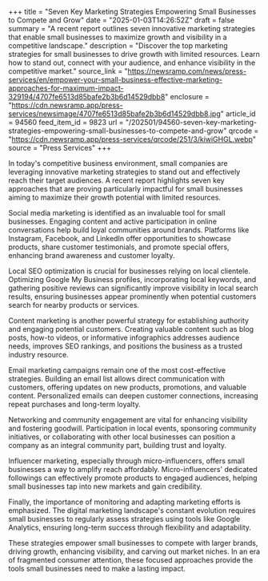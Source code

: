 +++
title = "Seven Key Marketing Strategies Empowering Small Businesses to Compete and Grow"
date = "2025-01-03T14:26:52Z"
draft = false
summary = "A recent report outlines seven innovative marketing strategies that enable small businesses to maximize growth and visibility in a competitive landscape."
description = "Discover the top marketing strategies for small businesses to drive growth with limited resources. Learn how to stand out, connect with your audience, and enhance visibility in the competitive market."
source_link = "https://newsramp.com/news/press-services/en/empower-your-small-business-effective-marketing-approaches-for-maximum-impact-329194/4707fe6513d85bafe2b3b6d14529dbb8"
enclosure = "https://cdn.newsramp.app/press-services/newsimage/4707fe6513d85bafe2b3b6d14529dbb8.jpg"
article_id = 94560
feed_item_id = 9823
url = "/202501/94560-seven-key-marketing-strategies-empowering-small-businesses-to-compete-and-grow"
qrcode = "https://cdn.newsramp.app/press-services/qrcode/251/3/kiwiGHGL.webp"
source = "Press Services"
+++

<p>In today's competitive business environment, small companies are leveraging innovative marketing strategies to stand out and effectively reach their target audiences. A recent report highlights seven key approaches that are proving particularly impactful for small businesses aiming to maximize their growth potential with limited resources.</p><p>Social media marketing is identified as an invaluable tool for small businesses. Engaging content and active participation in online conversations help build loyal communities around brands. Platforms like Instagram, Facebook, and LinkedIn offer opportunities to showcase products, share customer testimonials, and promote special offers, enhancing brand awareness and customer loyalty.</p><p>Local SEO optimization is crucial for businesses relying on local clientele. Optimizing Google My Business profiles, incorporating local keywords, and gathering positive reviews can significantly improve visibility in local search results, ensuring businesses appear prominently when potential customers search for nearby products or services.</p><p>Content marketing is another powerful strategy for establishing authority and engaging potential customers. Creating valuable content such as blog posts, how-to videos, or informative infographics addresses audience needs, improves SEO rankings, and positions the business as a trusted industry resource.</p><p>Email marketing campaigns remain one of the most cost-effective strategies. Building an email list allows direct communication with customers, offering updates on new products, promotions, and valuable content. Personalized emails can deepen customer connections, increasing repeat purchases and long-term loyalty.</p><p>Networking and community engagement are vital for enhancing visibility and fostering goodwill. Participation in local events, sponsoring community initiatives, or collaborating with other local businesses can position a company as an integral community part, building trust and loyalty.</p><p>Influencer marketing, especially through micro-influencers, offers small businesses a way to amplify reach affordably. Micro-influencers' dedicated followings can effectively promote products to engaged audiences, helping small businesses tap into new markets and gain credibility.</p><p>Finally, the importance of monitoring and adapting marketing efforts is emphasized. The digital marketing landscape's constant evolution requires small businesses to regularly assess strategies using tools like Google Analytics, ensuring long-term success through flexibility and adaptability.</p><p>These strategies empower small businesses to compete with larger brands, driving growth, enhancing visibility, and carving out market niches. In an era of fragmented consumer attention, these focused approaches provide the tools small businesses need to make a lasting impact.</p>